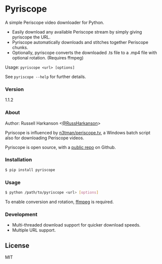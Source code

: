 # Pyriscope

A simple Periscope video downloader for Python.

* Easily download any available Periscope stream by simply giving pyriscope the URL.
* Pyriscope automatically downloads and stitches together Periscope chunks.
* Optionally, pyriscope converts the downloaded .ts file to a .mp4 file with optional rotation. (Requires ffmpeg)

Usage:
    `pyriscope <url> [options]`

See `pyriscope --help` for further details.

### Version
1.1.2

### About

Author: Russell Harkanson <[@RussHarkanson]>

Pyriscope is influenced by [n3tman/periscope.tv], a Windows batch script also for downloading Periscope videos.

Pyriscope is open source, with a [public repo][git-repo-url] on Github.

### Installation

```sh
$ pip install pyriscope
```

### Usage

```sh
$ python /path/to/pyriscope <url> [options]
```

To enable conversion and rotation, [ffmpeg] is required.

### Development

* Multi-threaded download support for quicker download speeds.
* Multiple URL support.

License
----

MIT

[//]: # (Ref links)

   [n3tman/periscope.tv]: <https://github.com/n3tman/periscope.tv>
   [git-repo-url]: <https://github.com/rharkanson/pyriscope>
   [@RussHarkanson]: <http://twitter.com/RussHarkanson>
   [ffmpeg]: <https://www.ffmpeg.org/>
